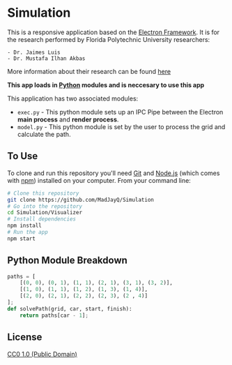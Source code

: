 # Simulation


This is a responsive application based on the [Electron Framework](https://electronjs.org). It is for the research performed by Florida Polytechnic University researchers:

    - Dr. Jaimes Luis
    - Dr. Mustafa Ilhan Akbas

More information about their research can be found [here](https://nsf.gov/awardsearch/showAward?AWD_ID=1739409&HistoricalAwards=false)

**This app loads in [Python](https://www.python.org/) modules and is neccesary to use this app**

This application has two associated modules:

- `exec.py` - This python module sets up an IPC Pipe between the Electron **main process** and **render process**.
- `model.py` - This python module is set by the user to process the grid and calculate the path.

## To Use

To clone and run this repository you'll need [Git](https://git-scm.com) and [Node.js](https://nodejs.org/en/download/) (which comes with [npm](http://npmjs.com)) installed on your computer. From your command line:

```bash
# Clone this repository
git clone https://github.com/MadJayQ/Simulation
# Go into the repository
cd Simulation/Visualizer
# Install dependencies
npm install
# Run the app
npm start
```

## Python Module Breakdown

```python
paths = [
    [(0, 0), (0, 1), (1, 1), (2, 1), (3, 1), (3, 2)],
    [(1, 0), (1, 1), (1, 2), (1, 3), (1, 4)],
    [(2, 0), (2, 1), (2, 2), (2, 3), (2 , 4)]
];
def solvePath(grid, car, start, finish):
    return paths[car - 1];
```

## License

[CC0 1.0 (Public Domain)](LICENSE.md)
